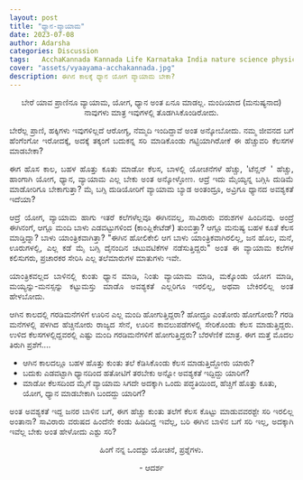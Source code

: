 ```yaml
---
layout: post
title: "ಧ್ಯಾನ-ವ್ಯಾಯಾಮ"
date: 2023-07-08
author: Adarsha
categories: Discussion
tags:	AcchaKannada Kannada Life Karnataka India nature science physics research analogy biology yoga exercise dhyaana meditation
cover: "assets/vyaayama-acchakannada.jpg"
description: ಈಗಿನ ಕಾಲಕ್ಕೆ ಧ್ಯಾನ ಯೋಗ ವ್ಯಾಯಾಮ ಬೇಕಾ?
---
```


<p align = "center"> ಬೇರೆ ಯಾವ ಪ್ರಾಣಿನೂ ವ್ಯಾಯಾಮ, ಯೋಗ, ಧ್ಯಾನ ಅಂತ ಏನೂ ಮಾಡಲ್ಲ.
  ಮಂದಿಯಾದ (ಮನುಷ್ಯನಾದ) ನಾವುಗಳು ಮಾತ್ರ ಇವುಗಳಲ್ಲಿ ತೊಡಗಿಸಿಕೊಂಡಿರೋದು. </p>
<p align = "justify"> ಬೇರೆಲ್ಲ ಪ್ರಾಣಿ, ಹಕ್ಕಿಗಳು ಇವುಗಳಿಲ್ಲದೆ ಆರೋಗ್ಯ, ನೆಮ್ಮದಿ ಇಂದಿದ್ದಾವೆ ಅಂತ ಅನ್ಕೋಬೋದು. 
ನಮ್ಮ ಜೀವನದ ಬಗೆ ಹೆಂಗೆಂಗೋ ಇರೋದಕ್ಕೆ, ಅದಕ್ಕೆ ತಕ್ಕಂಗೆ ಬದುಕನ್ನ ಸರಿ ಮಾಡಿಕೊಂಡು ಗಟ್ಟಿಯಾಗಿರೋಕೆ ಈ ಹೆಚ್ಚುವರಿ ಕೆಲಸಗಳ ಮಾಡಬೇಕಾ? </p>

<p align = "justify"> ಈಗ ಹೊಸ ಕಾಲ, ಬಹಳ ಹೊತ್ತು ಕೂತು ಮಾಡೋ ಕೆಲಸ, ಬಾಳಲ್ಲಿ ಯೋಚನೆಗಳೆ ಹೆಚ್ಚು, 'ಟೆನ್ಷನ್ ' ಹೆಚ್ಚು, ಹಾಂಗಾಗಿ ಯೋಗ, ಧ್ಯಾನ, ವ್ಯಾಯಾಮ ಎಲ್ಲ ಬೇಕು ಅಂತ ಅನ್ಕೋಳ್ಳೋಣ. 
ಆದ್ರೆ ಇದು ಮೈಯ್ಯನ್ನ ಬಗ್ಗಿಸಿ ದುಡಿಮೆ ಮಾಡೋರಿಗೂ ಬೇಕಾಗುತ್ತಾ? ಮೈ ಬಗ್ಸಿ ದುಡಿಯೋರಿಗೆ ವ್ಯಾಯಾಮ ಬ್ಯಾಡ ಅಂತಂದ್ರೂ, ಅವ್ರಿಗೂ ಧ್ಯಾನದ ಅವಶ್ಯಕತೆ ಇದೆಯಾ? </p>

<p align = "justify"> ಆದ್ರೆ ಯೋಗ, ವ್ಯಾಯಾಮ ಹಾಗು ಇತರೆ ಕಲೆಗಳೆಲ್ಲವೂ ಈಗಿನವಲ್ಲ, ಸಾವಿರಾರು ವರುಶಗಳ ಹಿಂದಿನವು. 
ಅಂದ್ರೆ ಈಗಿನಂಗೆ, ಆಗ್ಲೂ ಮಂದಿ ಬಾಳು ಎಡವಟ್ಟುಗಳಿಂದ (ಕಾಂಪ್ಲಿಕೇಟೆಡ್) ತುಂಬಿತ್ತಾ? ಆಗ್ಲೂ ಮನುಷ್ಯ ಬಹಳ ಕೂತೆ ಕೆಲಸ ಮಾಡ್ತಿದ್ನಾ? ಬಾಳು ಯಾಂತ್ರಿಕವಾಗಿತ್ತಾ?
"ಈಗಿನ ಹೋಲಿಕೇಲಿ ಆಗ ಬಾಳು ಯಾಂತ್ರಿಕವಾಗಿರಲಿಲ್ಲ, ಜನ ಹೊಲ, ಮನೆ, ಊರುಗಳಲ್ಲಿ, ಎಲ್ಲ ಕಡೆ ಮೈ ಬಗ್ಸಿ ದೈನಂದಿನ ಚಟುವಟಿಕೆಗಳ ನಡೆಸುತ್ತಿದ್ದರು" ಅಂತ ಈ ವ್ಯಾಯಾಮ ಕಲೆಗಳ ಕಲಿಸುಗರು, ಪ್ರಚಾರಕರ ಸೇರಿಸಿ ಎಲ್ಲ ತಲೆಮಾರುಗಳ ಮಾತುಗಳು ಇವೇ. </p>

<p align = "justify"> ಯಾಂತ್ರಿಕವಲ್ಲದ ಬಾಳಿನಲ್ಲಿ ಕುಂತು ಧ್ಯಾನ ಮಾಡಿ, ನಿಂತು ವ್ಯಾಯಾಮ ಮಾಡಿ, ಮಕ್ಕೊಂಡು ಯೋಗ ಮಾಡಿ, ಮಯ್ಯನ್ನು-ಮನಸ್ಸನ್ನು 
ಕಟ್ಟುಮಸ್ತು ಮಾಡೊ ಅವಶ್ಯಕತೆ ಎಲ್ಲರಿಗೂ ಇರಲಿಲ್ಲ, ಅಥವಾ ಬೇಕಿರಲಿಲ್ಲ ಅಂತ ಹೇಳಬೋದು. </p>

<p align = "justify"> ಆಗಿನ ಕಾಲದಲ್ಲಿ ಗರಡಿಮನೆಗಳಿಗೆ ಊರಿನ ಎಲ್ಲ ಮಂದಿ ಹೋಗುತ್ತಿದ್ದರಾ? ಹೋದ್ರೂ ಎಂತೋರು ಹೋಗೋರು? 
ಗರಡಿ ಮನೆಗಳಲ್ಲಿ ಪಳಗಿದ ಹೆಚ್ಚಿನೋರು ರಾಜ್ಯದ ಸೇನೆ, ಊರಿನ ಕಾವಲುಪಡೆಗಳಲ್ಲಿ ಸೇರಿಕೊಂಡು ಕೆಲಸ ಮಾಡುತ್ತಿದ್ದರು. 
ಉಳಿದ ಕೆಲಸಗಳಲ್ಲಿದ್ದವರಲ್ಲಿ ಎಷ್ಟು ಮಂದಿ ಗರಡಿಮನೆಗಳಿಗೆ ಹೋಗುತ್ತಿದ್ದರು? ಬೆರಳೆಣಿಕೆ ಮಾತ್ರ. 
   ಈಗ ಮತ್ತೆ ಮೊದಲ ತಿರುಗಿ ಪ್ರಶೆಗೆ.... </p>

<p align = "justify"> <ul>
  <li> ಆಗಿನ ಕಾಲದಲ್ಲೂ ಬಹಳ ಹೊತ್ತು ಕುಂತು ತಲೆ ಕೆಡಿಸಿಕೊಂಡು ಕೆಲಸ ಮಾಡುತ್ತಿದ್ದೋರು ಯಾರು? </li>
  <li> ಬದುಕು ಎಡವಟ್ಟಾಗಿ ಧ್ಯಾನದಿಂದ ಹತೋಟಿಗೆ ತರಬೇಕು ಅನ್ನೋ ಅವಶ್ಯಕತೆ ಇದ್ದಿದ್ದು ಯಾರಿಗೆ? </li>
  <li> ಮಾಡೋ ಕೆಲಸದಿಂದ ಮೈಗೆ ವ್ಯಾಯಾಮ ಸಿಗದೇ ಅದಕ್ಕಾಗಿ ಒಂದು ಪದ್ಧತಿಯಿಂದ, ಹೆಚ್ಚಿಗೆ ಹೊತ್ತು ಕೂತು, ಯೋಗ, ಧ್ಯಾನ ಮಾಡಬೇಕಾಗಿ ಬಂದದ್ದು ಯಾರಿಗೆ? </li>
</ul> 
</p>

<p align = "justify"> ಅಂತ ಅವಶ್ಯಕತೆ ಇದ್ದ ಜನರ ಬಾಳಿನ ಬಗೆ, ಈಗ ಹೆಚ್ಚು ಕುಂತು ತಲೆಗೆ ಕೆಲಸ ಕೊಟ್ಟು ಮಾಡುವವರಶ್ಟೇ ಸರಿ ಇರಲಿಲ್ಲ ಅಂತಾನಾ?
ಸಾವಿರಾರು ವರುಷದ ಹಿಂದೆನೇ ಕಂಡು ಹಿಡಿದಿದ್ದ ಇವೆಲ್ಲ, ಬರಿ ಈಗಿನ ಬಾಳಿನ ಬಗೆ ಸರಿ ಇಲ್ಲ, ಅದಕ್ಕಾಗಿ ಇವೆಲ್ಲ ಬೇಕು ಅಂತ ಹೇಳೋದು ಎಶ್ಟು  ಸರಿ? </p>

<p align = "center"> ಹಿಂಗೆ ನನ್ನ ಒಂದಶ್ಟು  ಯೋಚನೆ, ಪ್ರಶ್ನೆಗಳು. </p>
<p align = "center"> - ಆದರ್ಶ </p>
